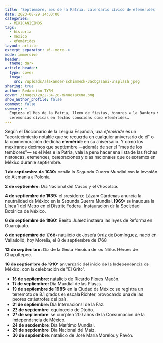 ```yaml
---
title: 'Septiembre, mes de la Patria: calendario cívico de efemérides'
date: 2023-08-29 14:00:00
categories:
  - MEXICANISIMOS
tags:
  - historia
  - méxico
  - efemérides
layout: article
excerpt_separator: <!--more-->
mode: immersive
header:
  theme: dark
article_header:
  type: cover
  image:
    src: /uploads/alexander-schimmeck-3acbgazani-unsplash.jpeg
sharing: true
author: Redacción TYSM
cover: /images/2022-04-20-manuelacuna.png
show_author_profile: false
comment: false
summary: >-
  Empieza el Mes de la Patria, lleno de fiestas, honores a la Bandera y
  ceremonias cívicas en fechas conocidas como efemérides…
---
```

Según el Diccionario de la Lengua Española, una *efeméride* es un "acontecimiento notable que se recuerda en cualquier aniversario de él" o la conmemoración de dicha&nbsp;**efeméride**&nbsp;en su aniversario. Y como los mexicanos decimos que septiembre —además de ser el "mes de los temblores"— es el Mes e la Patria, vale la pena hacer una lista de las fechas históricas, efemérides, celebraciones y días nacionales que celebramos en México durante septiembre.



**1 de septiembre de 1939:**&nbsp;estalla la Segunda Guerra Mundial con la invasión de Alemania a Polonia.

**2 de septiembre**\: Día Nacional del Cacao y el Chocolate.

**4 de septiembre de 1939:**&nbsp;el presidente Lázaro Cárdenas anuncia la neutralidad de México en la Segunda Guerra Mundial.**&nbsp;1969:**&nbsp;se inaugura la Línea 1 del Metro en el Distrito Federal. Instauración de la Sociedad Botánica de México.

**6 de septiembre de 1860:**&nbsp;Benito Juárez instaura las leyes de Reforma en Guanajuato.

**8 de septiembre de 1768:**&nbsp;natalicio de Josefa Ortiz de Domínguez. nació en Valladolid, hoy Morelia, el 8 de septiembre de 1768

**13 de septiembre:**&nbsp;Día de la Gesta Heroica de los Niños Héroes de Chapultepec.

**16 de septiembre de 1810:**&nbsp;aniversario del inicio de la Independencia de México, con la celebración de "El Grito".

* **16 de septiembre:**&nbsp;natalicio de Ricardo Flores Magón.
* **17 de septiembre:**&nbsp;Día Mundial de las Playas.
* **19 de septiembre de 1985:**&nbsp;en la Ciudad de México se registra un terremoto de 8.1 grados en escala Richter, provocando una de las peores catástrofes del país.
* **21 de septiembre:**&nbsp;Día Internacional de la Paz.
* **22 de septiembre:**&nbsp;equinoccio de Otoño.&nbsp;
* **27 de septiembre:**&nbsp;se cumplen 200 años de la Consumación de la Independencia de México.
* **24 de septiembre:**&nbsp;Día Marítimo Mundial.
* **29 de septiembre:**&nbsp;Día Nacional del Maíz.
* **30 de septiembre:**&nbsp;natalicio de José María Morelos y Pavón.